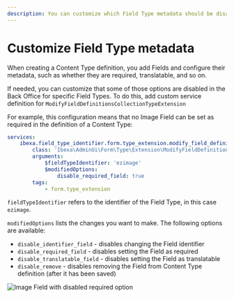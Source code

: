 ```yaml
---
description: You can customize which Field Type metadata should be disabled in the Back Office.
---
```


# Customize Field Type metadata

When creating a Content Type definition, you add Fields and configure their metadata,
such as whether they are required, translatable, and so on.

If needed, you can customize that some of those options are disabled in the Back Office for specific Field Types.
To do this, add custom service definition for `ModifyFieldDefinitionsCollectionTypeExtension` 

For example, this configuration means that no Image Field can be set as required in the definition of a Content Type:

``` yaml
services:
    ibexa.field_type_identifier.form.type_extension.modify_field_definitions_for_field_type_identifier_field_type:
        class: 'Ibexa\AdminUi\Form\Type\Extension\ModifyFieldDefinitionsCollectionTypeExtension'
        arguments:
            $fieldTypeIdentifier: 'ezimage'
            $modifiedOptions:
                disable_required_field: true
        tags:
            - form.type_extension
```

`fieldTypeIdentifier` refers to the identifier of the Field Type, in this case `ezimage`.

`modifiedOptions` lists the changes you want to make. The following options are available:

- `disable_identifier_field` - disables changing the Field identifier
- `disable_required_field` - disables setting the Field as required
- `disable_translatable_field` - disables setting the Field as translatable
- `disable_remove` - disables removing the Field from Content Type definition (after it has been saved)

![Image Field with disabled required option](disable-required-field.png)

